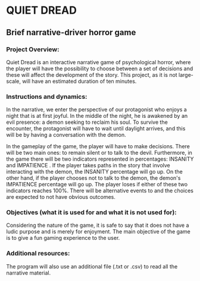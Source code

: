 # QUIET DREAD
## Brief narrative-driver horror game

### Project Overview:
Quiet Dread is an interactive narrative game of psychological horror, where the player will have the possibility to choose between a set of decisions and these will affect the development of the story. This project, as it is not large-scale, will have an estimated duration of ten minutes. 

### Instructions and dynamics:
In the narrative, we enter the perspective of our protagonist who enjoys a night that is at first joyful. In the middle of the night, he is awakened by an evil presence: a demon seeking to reclaim his soul. To survive the encounter, the protagonist will have to wait until daylight arrives, and this will be by having a conversation with the demon. 

In the gameplay of the game, the player will have to make decisions. There will be two main ones: to remain silent or to talk to the devil. Furthermore, in the game there will be two indicators represented in percentages: INSANITY and IMPATIENCE . If the player takes paths in the story that involve interacting with the demon, the INSANITY percentage will go up. On the other hand, if the player chooses not to talk to the demon, the demon's IMPATIENCE percentage will go up. The player loses if either of these two indicators reaches 100%. There will be alternative events to and the choices are expected to not have obvious outcomes. 

### Objectives (what it is used for and what it is not used for):
Considering the nature of the game, it is safe to say that it does not have a ludic purpose and is merely for enjoyment. The main objective of the game is to give a fun gaming experience to the user. 

### Additional resources:
The program will also use an additional file (.txt or .csv) to read all the narrative material.


